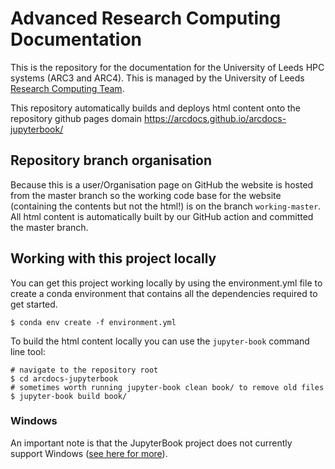 # Advanced Research Computing Documentation

This is the repository for the documentation for the University of Leeds HPC systems (ARC3 and ARC4). This is managed by the University of Leeds [Research Computing Team](https://arcleeds.github.io).

This repository automatically builds and deploys html content onto the repository github pages domain https://arcdocs.github.io/arcdocs-jupyterbook/

## Repository branch organisation

Because this is a user/Organisation page on GitHub the website is hosted from the master branch so the working code base for the website (containing the contents but not the html!) is on the branch `working-master`. All html content is automatically built by our GitHub action and committed the master branch.

## Working with this project locally

You can get this project working locally by using the environment.yml file to create a conda environment that contains all the dependencies required to get started.

```{bash}
$ conda env create -f environment.yml
```

To build the html content locally you can use the `jupyter-book` command line tool:

```{bash}
# navigate to the repository root
$ cd arcdocs-jupyterbook
# sometimes worth running jupyter-book clean book/ to remove old files
$ jupyter-book build book/
```
### Windows

An important note is that the JupyterBook project does not currently support Windows ([see here for more](https://jupyterbook.org/advanced/advanced.html#working-on-windows)).
